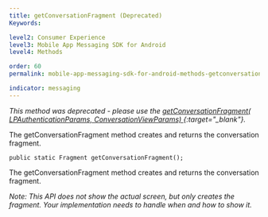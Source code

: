 ```yaml
---
title: getConversationFragment (Deprecated)
Keywords:

level2: Consumer Experience
level3: Mobile App Messaging SDK for Android
level4: Methods

order: 60
permalink: mobile-app-messaging-sdk-for-android-methods-getconversationfragment-(deprecated).html

indicator: messaging
---
```


*This method was deprecated - please use the [getConversationFragment( LPAuthenticationParams, ConversationViewParams) ](android-getconversationfragfull.html){:target="_blank"}.*

The getConversationFragment method creates and returns the conversation fragment.

`public static Fragment getConversationFragment();`

The getConversationFragment method creates and returns the conversation fragment.

*Note: This API does not show the actual screen, but only creates the fragment. Your implementation needs to handle when and how to show it.*
